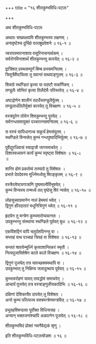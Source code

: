 +++
title = "१६ शीतकुम्भविधि-पटलः"

+++
  
  
  
अथ शीतकुम्भविधि-पटलः  
  
अथातः सम्प्रवक्ष्यामि शीतकुम्भस्य लक्षणम् ।  
अनावृष्टेश्च दुर्भिक्षे परराष्ट्रप्रवेशने ॥ १६-१ ॥  
  
ज्वरापस्मारनाशाय वसूरिनासनार्थकम् ।  
सर्वरोगविनाशार्थं शीतकुम्भन्तु कारयेत् ॥ १६-२ ॥  
  
द्वात्रिंशत् प्रस्थसम्पूर्णं बिम्ब प्रभसमन्वितम् ।  
त्रिसूत्रैर्वेष्टयित्वा तु यवान्तं वाथवाङ्गुलम् ॥ १६-३ ॥  
  
शिवाग्रे स्थण्डिलं कृत्वा या वदष्टौ सकर्णिकम् ।  
तण्डुलैः सोभितं कृत्वा तिलैर्दर्भैः परिस्तरेत् ॥ १६-४ ॥  
  
अष्टद्रोणेन शालीनं तदर्धैस्तण्डुलैर्युतम् ।  
तण्डुलार्धतिलैर्युक्तं कारयेत् तु विचक्षणः ॥ १६-५ ॥  
  
वस्त्रपूतेन तोयेन शिवकुम्भन्तु पूरयेत् ।  
सर्वगन्धसमायुक्तं पञ्चरत्नसमन्वितम् ॥ १६-६ ॥  
  
स वस्त्रं सापिधानञ्च सकूर्चं हेमसंयुतम् ।  
स्थण्डिले विन्यसेत् कुम्भं गन्धपुष्पादिभिर्युतम् ॥ १६-७ ॥  
  
पूर्वेद्युरधिवासं स्याद्रात्रौ जागरमाचरेत् ।  
दिशास्वध्ययनं कार्यं कुम्भं स्पृष्ट्वा विशेषतः ॥ १६-८   
॥  
  
शान्ति होमं प्रकर्तव्यं तस्याग्रे तु विशेषतः ।  
प्रभाते देवदेवस्य मूर्ध्निमध्येसु षिरङ्कृतम् ॥ १६-९ ॥  
  
वस्त्रैरावेष्ट्यगात्राणि पुष्पमाल्यैर्विभूषयेत् ।  
कुम्भं विन्यस्य तन्मध्ये तत् पृष्ठेसु षिरं न्यसेत् ॥ १६-१० ॥  
  
लोहसूच्याग्रमानेन नालं हेममयं भवेत् ।  
द्विगुणं क्षीरदातारं मधूनित्रिगुणं भवेत् ॥ १६-११ ॥  
  
हृदयेन तु मन्त्रेण कुम्भमारोप्ययत्नतः ।  
उपकुम्भन्तु संस्थाप्य स्थण्डिले पूर्ववत् बुधः ॥ १६-१२ ॥  
  
एकविंशद्दिनं वापि चतुर्दशदिनन्तु वा ।  
सप्ताहं वाथ पञ्चाहं त्रियहं वा विशेषतः ॥ १६-१३ ॥  
  
सन्ततं श्रावयेन्मूर्ध्नि कृत्वाशान्तिकरं स्मृतौ ।  
नित्यपूजाविशेषेण काले काले विचक्षणः ॥ १६-१४ ॥  
  
द्विगुणं पूजयेत् तत्र यावच्छक्यमथापि वा ।  
उपकुम्भात् तु निक्षिप्य जलादुत्थाय पूर्ववत् ॥ १६-१५ ॥  
  
कुम्भावरोहणं यावत् तावद्धोमं समाचरेत् ।  
आचार्यं पूजयेत् तत्र वस्त्राङ्गुलीयकादिभिः ॥ १६-१६ ॥  
  
दक्षिणां देशिकायैव दापयेत् तु विशेषतः ।  
अन्ते कुम्भं परित्यज्य वक्त्रमन्त्रेणमन्त्रवित् ॥ १६-१७ ॥  
  
प्रभूतहविषन्दत्वा पूर्वोक्त विधिनासह ।  
अन्यान् भक्तजनांश्चापि अन्नपानेन पूजयेत् ॥ १६-१८ ॥  
  
शीतकुम्भमिदं प्रोक्तं नवनैवेद्यकं शृणु ।  
  
इति शीतकुम्भविधि-पटलःषोडशः ॥ १६ ॥  
  
  
